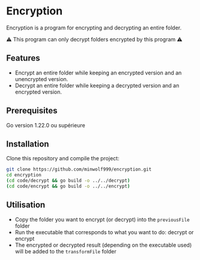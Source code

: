 # Encryption

Encryption is a program for encrypting and decrypting an entire folder.

⚠️ This program can only decrypt folders encrypted by this program ⚠️

## Features

- Encrypt an entire folder while keeping an encrypted version and an unencrypted version.
- Decrypt an entire folder while keeping a decrypted version and an encrypted version.

## Prerequisites

Go version 1.22.0 ou supérieure

## Installation

Clone this repository and compile the project:

```bash
git clone https://github.com/minwolf999/encryption.git
cd encryption
(cd code/decrypt && go build -o ../../decrypt)
(cd code/encrypt && go build -o ../../encrypt)
```

## Utilisation

- Copy the folder you want to encrypt (or decrypt) into the `previousFile` folder
- Run the executable that corresponds to what you want to do: decrypt or encrypt
- The encrypted or decrypted result (depending on the executable used) will be added to the `transformFile` folder